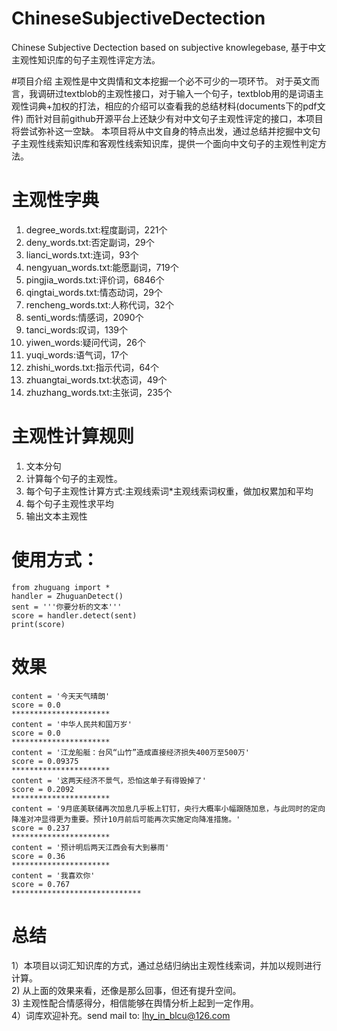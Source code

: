 # ChineseSubjectiveDectection
Chinese Subjective Dectection based on subjective knowlegebase, 基于中文主观性知识库的句子主观性评定方法。

#项目介绍 
主观性是中文舆情和文本挖掘一个必不可少的一项环节。
对于英文而言，我调研过textblob的主观性接口，对于输入一个句子，textblob用的是词语主观性词典+加权的打法，相应的介绍可以查看我的总结材料(documents下的pdf文件)
而针对目前github开源平台上还缺少有对中文句子主观性评定的接口，本项目将尝试弥补这一空缺。
本项目将从中文自身的特点出发，通过总结并挖掘中文句子主观性线索知识库和客观性线索知识库，提供一个面向中文句子的主观性判定方法。

# 主观性字典
1) degree_words.txt:程度副词，221个
2) deny_words.txt:否定副词，29个
3) lianci_words.txt:连词，93个
4) nengyuan_words.txt:能愿副词，719个
5) pingjia_words.txt:评价词，6846个
6) qingtai_words.txt:情态动词，29个
7) rencheng_words.txt:人称代词，32个
8) senti_words:情感词，2090个
9) tanci_words:叹词，139个
10) yiwen_words:疑问代词，26个
11) yuqi_words:语气词，17个
12) zhishi_words.txt:指示代词，64个
13) zhuangtai_words.txt:状态词，49个
14) zhuzhang_words.txt:主张词，235个

# 主观性计算规则
1) 文本分句
2) 计算每个句子的主观性。
3) 每个句子主观性计算方式:主观线索词*主观线索词权重，做加权累加和平均
3) 每个句子主观性求平均
4) 输出文本主观性

# 使用方式：
    from zhuguang import *
    handler = ZhuguanDetect()
    sent = '''你要分析的文本'''
    score = handler.detect(sent)
    print(score)
# 效果
    content = '今天天气晴朗'
    score = 0.0
    **********************
    content = '中华人民共和国万岁'
    score = 0.0
    **********************
    content = '江龙船艇：台风“山竹”造成直接经济损失400万至500万'
    score = 0.09375
    **********************
    content = '这两天经济不景气，恐怕这单子有得毁掉了'
    score = 0.2092
    **********************
    content = '9月底美联储再次加息几乎板上钉钉，央行大概率小幅跟随加息，与此同时的定向降准对冲显得更为重要。预计10月前后可能再次实施定向降准措施。'
    score = 0.237
    **********************
    content = '预计明后两天江西会有大到暴雨'
    score = 0.36
    **********************
    content = '我喜欢你'
    score = 0.767
    *****************************
# 总结
1）本项目以词汇知识库的方式，通过总结归纳出主观性线索词，并加以规则进行计算。  
2) 从上面的效果来看，还像是那么回事，但还有提升空间。  
3) 主观性配合情感得分，相信能够在舆情分析上起到一定作用。   
4）词库欢迎补充。send mail to: lhy_in_blcu@126.com  
